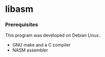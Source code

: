 # libasm

### Prerequisites

This program was developed on Debian Linux.

- GNU make and a C compiler
- NASM assembler
